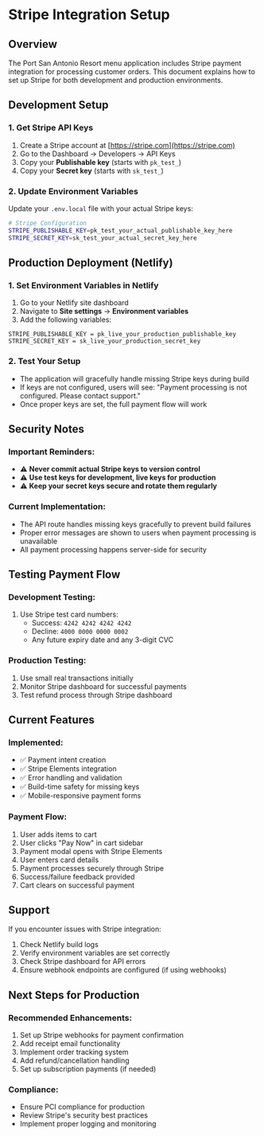 # Stripe Integration Setup

## Overview
The Port San Antonio Resort menu application includes Stripe payment integration for processing customer orders. This document explains how to set up Stripe for both development and production environments.

## Development Setup

### 1. Get Stripe API Keys
1. Create a Stripe account at [https://stripe.com](https://stripe.com)
2. Go to the Dashboard → Developers → API Keys
3. Copy your **Publishable key** (starts with `pk_test_`)
4. Copy your **Secret key** (starts with `sk_test_`)

### 2. Update Environment Variables
Update your `.env.local` file with your actual Stripe keys:

```bash
# Stripe Configuration
STRIPE_PUBLISHABLE_KEY=pk_test_your_actual_publishable_key_here
STRIPE_SECRET_KEY=sk_test_your_actual_secret_key_here
```

## Production Deployment (Netlify)

### 1. Set Environment Variables in Netlify
1. Go to your Netlify site dashboard
2. Navigate to **Site settings** → **Environment variables**
3. Add the following variables:

```
STRIPE_PUBLISHABLE_KEY = pk_live_your_production_publishable_key
STRIPE_SECRET_KEY = sk_live_your_production_secret_key
```

### 2. Test Your Setup
- The application will gracefully handle missing Stripe keys during build
- If keys are not configured, users will see: "Payment processing is not configured. Please contact support."
- Once proper keys are set, the full payment flow will work

## Security Notes

### Important Reminders:
- ⚠️ **Never commit actual Stripe keys to version control**
- ⚠️ **Use test keys for development, live keys for production**
- ⚠️ **Keep your secret keys secure and rotate them regularly**

### Current Implementation:
- The API route handles missing keys gracefully to prevent build failures
- Proper error messages are shown to users when payment processing is unavailable
- All payment processing happens server-side for security

## Testing Payment Flow

### Development Testing:
1. Use Stripe test card numbers:
   - Success: `4242 4242 4242 4242`
   - Decline: `4000 0000 0000 0002`
   - Any future expiry date and any 3-digit CVC

### Production Testing:
1. Use small real transactions initially
2. Monitor Stripe dashboard for successful payments
3. Test refund process through Stripe dashboard

## Current Features

### Implemented:
- ✅ Payment intent creation
- ✅ Stripe Elements integration
- ✅ Error handling and validation
- ✅ Build-time safety for missing keys
- ✅ Mobile-responsive payment forms

### Payment Flow:
1. User adds items to cart
2. User clicks "Pay Now" in cart sidebar
3. Payment modal opens with Stripe Elements
4. User enters card details
5. Payment processes securely through Stripe
6. Success/failure feedback provided
7. Cart clears on successful payment

## Support

If you encounter issues with Stripe integration:
1. Check Netlify build logs
2. Verify environment variables are set correctly
3. Check Stripe dashboard for API errors
4. Ensure webhook endpoints are configured (if using webhooks)

## Next Steps for Production

### Recommended Enhancements:
1. Set up Stripe webhooks for payment confirmation
2. Add receipt email functionality
3. Implement order tracking system
4. Add refund/cancellation handling
5. Set up subscription payments (if needed)

### Compliance:
- Ensure PCI compliance for production
- Review Stripe's security best practices
- Implement proper logging and monitoring
